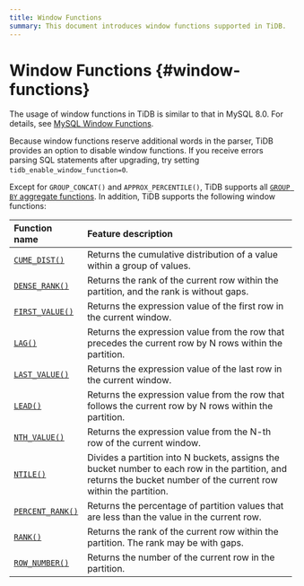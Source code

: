 ```yaml
---
title: Window Functions
summary: This document introduces window functions supported in TiDB.
---
```


# Window Functions {#window-functions}

The usage of window functions in TiDB is similar to that in MySQL 8.0. For details, see [MySQL Window Functions](https://dev.mysql.com/doc/refman/8.0/en/window-functions.html).

Because window functions reserve additional words in the parser, TiDB provides an option to disable window functions. If you receive errors parsing SQL statements after upgrading, try setting `tidb_enable_window_function=0`.

Except for `GROUP_CONCAT()` and `APPROX_PERCENTILE()`, TiDB supports all [`GROUP BY` aggregate functions](/functions-and-operators/aggregate-group-by-functions.md). In addition, TiDB supports the following window functions:

| Function name                                                                                                       | Feature description                                                                                                                                                |
| :------------------------------------------------------------------------------------------------------------------ | :----------------------------------------------------------------------------------------------------------------------------------------------------------------- |
| [`CUME_DIST()`](https://dev.mysql.com/doc/refman/8.0/en/window-function-descriptions.html#function_cume-dist)       | Returns the cumulative distribution of a value within a group of values.                                                                                           |
| [`DENSE_RANK()`](https://dev.mysql.com/doc/refman/8.0/en/window-function-descriptions.html#function_dense-rank)     | Returns the rank of the current row within the partition, and the rank is without gaps.                                                                            |
| [`FIRST_VALUE()`](https://dev.mysql.com/doc/refman/8.0/en/window-function-descriptions.html#function_first-value)   | Returns the expression value of the first row in the current window.                                                                                               |
| [`LAG()`](https://dev.mysql.com/doc/refman/8.0/en/window-function-descriptions.html#function_lag)                   | Returns the expression value from the row that precedes the current row by N rows within the partition.                                                            |
| [`LAST_VALUE()`](https://dev.mysql.com/doc/refman/8.0/en/window-function-descriptions.html#function_last-value)     | Returns the expression value of the last row in the current window.                                                                                                |
| [`LEAD()`](https://dev.mysql.com/doc/refman/8.0/en/window-function-descriptions.html#function_lead)                 | Returns the expression value from the row that follows the current row by N rows within the partition.                                                             |
| [`NTH_VALUE()`](https://dev.mysql.com/doc/refman/8.0/en/window-function-descriptions.html#function_nth-value)       | Returns the expression value from the N-th row of the current window.                                                                                              |
| [`NTILE()`](https://dev.mysql.com/doc/refman/8.0/en/window-function-descriptions.html#function_ntile)               | Divides a partition into N buckets, assigns the bucket number to each row in the partition, and returns the bucket number of the current row within the partition. |
| [`PERCENT_RANK()`](https://dev.mysql.com/doc/refman/8.0/en/window-function-descriptions.html#function_percent-rank) | Returns the percentage of partition values that are less than the value in the current row.                                                                        |
| [`RANK()`](https://dev.mysql.com/doc/refman/8.0/en/window-function-descriptions.html#function_rank)                 | Returns the rank of the current row within the partition. The rank may be with gaps.                                                                               |
| [`ROW_NUMBER()`](https://dev.mysql.com/doc/refman/8.0/en/window-function-descriptions.html#function_row-number)     | Returns the number of the current row in the partition.                                                                                                            |
